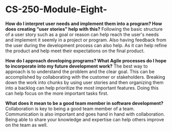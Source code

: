 # CS-250-Module-Eight-


**How do I interpret user needs and implement them into a program? How does creating “user stories” help with this?**
Following the basic structure of a user story such as a goal or reason can help reach the user's needs and implement it seemly in a project or program. Also having feedback from the user during the development process can also help. As it can help refine the product and help meet their expectations on the final product.

**How do I approach developing programs? What Agile processes do I hope to incorporate into my future development work?**
The best way to approach is to understand the problem and the clear goal. This can be accomplished by collaborating with the customer or stakeholders. Breaking down the work into chunks by using user stories and then organizing them into a backlog can help prioritize the most important features. Doing this can help focus on the more important tasks first.

**What does it mean to be a good team member in software development?**
Collaboration is key to being a good team member of a team. Communication is also important and goes hand in hand with collaboration. Being able to share your knowledge and expertise can help others improve on the team as well.
